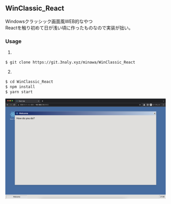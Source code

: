 ## WinClassic_React 
Windowsクラッシック画面風WEB的なやつ  
Reactを触り初めて日が浅い頃に作ったものなので実装が拙い。

### Usage
1. 
```
$ git clone https://git.3naly.xyz/minawa/WinClassic_React
```

2.  
```
$ cd WinClassic_React
$ npm install
$ yarn start
```

![ScreenShot](IMG1.png)
